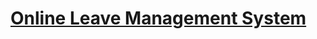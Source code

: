 # [Online Leave Management System](https://www.sourcecodester.com/php/14910/online-leave-management-system-php-free-source-code.html)
